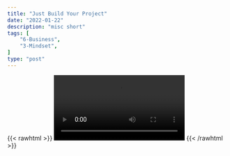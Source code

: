 ```yaml
---
title: "Just Build Your Project"
date: "2022-01-22"
description: "misc short"
tags: [
    "6-Business",
    "3-Mindset",
]
type: "post"
---
```

{{< rawhtml >}}
    <video width="auto" height="auto" controls>
        <source src="https://clips.dev00ps.com/MISC/just_build.mp4" type="video/mp4"> 
    </video>
{{< /rawhtml >}}